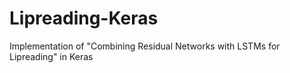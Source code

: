 # Lipreading-Keras
Implementation of "Combining Residual Networks with LSTMs for Lipreading" in Keras
